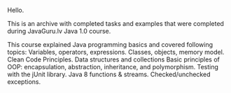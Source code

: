 Hello.

This is an archive with completed tasks and examples that were completed during JavaGuru.lv Java 1.0 course.

This course explained Java programming basics and covered following topics:
Variables, operators, expressions.
Classes, objects, memory model.
Clean Code Principles.
Data structures and collections
Basic principles of OOP: encapsulation, abstraction, inheritance, and polymorphism.
Testing with the jUnit library.
Java 8 functions & streams.
Checked/unchecked exceptions.